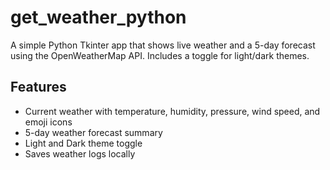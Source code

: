 # get_weather_python
A simple Python Tkinter app that shows live weather and a 5-day forecast using the OpenWeatherMap API. Includes a toggle for light/dark themes.

## Features
- Current weather with temperature, humidity, pressure, wind speed, and emoji icons
- 5-day weather forecast summary
- Light and Dark theme toggle
- Saves weather logs locally

